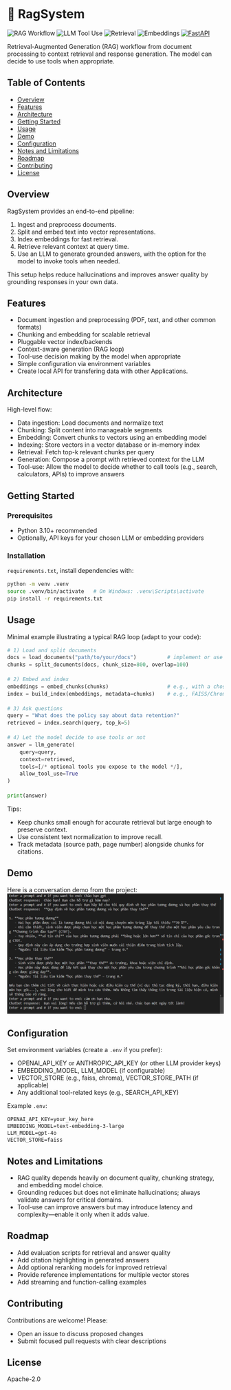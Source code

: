 # 🔎 RagSystem

<p align="left">
  <img src="https://img.shields.io/badge/RAG-Workflow-8A2BE2?style=for-the-badge" alt="RAG Workflow">
  <img src="https://img.shields.io/badge/LLM-Tool%20Use-00A39B?style=for-the-badge" alt="LLM Tool Use">
  <img src="https://img.shields.io/badge/Retrieval-Top--k-FF8C00?style=for-the-badge" alt="Retrieval">
  <img src="https://img.shields.io/badge/Embeddings-Vector-228B22?style=for-the-badge" alt="Embeddings">
  <a href="https://fastapi.tiangolo.com/">
    <img src="https://img.shields.io/badge/FastAPI-009688?style=for-the-badge&logo=fastapi&logoColor=white" alt="FastAPI">
  </a>
</p>

Retrieval-Augmented Generation (RAG) workflow from document processing to context retrieval and response generation. The model can decide to use tools when appropriate.

## Table of Contents
- [Overview](#overview)
- [Features](#features)
- [Architecture](#architecture)
- [Getting Started](#getting-started)
- [Usage](#usage)
- [Demo](#demo)
- [Configuration](#configuration)
- [Notes and Limitations](#notes-and-limitations)
- [Roadmap](#roadmap)
- [Contributing](#contributing)
- [License](#license)

## Overview
RagSystem provides an end-to-end pipeline:
1. Ingest and preprocess documents.
2. Split and embed text into vector representations.
3. Index embeddings for fast retrieval.
4. Retrieve relevant context at query time.
5. Use an LLM to generate grounded answers, with the option for the model to invoke tools when needed.

This setup helps reduce hallucinations and improves answer quality by grounding responses in your own data.

## Features
- Document ingestion and preprocessing (PDF, text, and other common formats)
- Chunking and embedding for scalable retrieval
- Pluggable vector index/backends
- Context-aware generation (RAG loop)
- Tool-use decision making by the model when appropriate
- Simple configuration via environment variables
- Create local API for transfering data with other Applications.

## Architecture
High-level flow:
- Data ingestion: Load documents and normalize text
- Chunking: Split content into manageable segments
- Embedding: Convert chunks to vectors using an embedding model
- Indexing: Store vectors in a vector database or in-memory index
- Retrieval: Fetch top-k relevant chunks per query
- Generation: Compose a prompt with retrieved context for the LLM
- Tool-use: Allow the model to decide whether to call tools (e.g., search, calculators, APIs) to improve answers

## Getting Started

### Prerequisites
- Python 3.10+ recommended
- Optionally, API keys for your chosen LLM or embedding providers

### Installation
`requirements.txt`, install dependencies with:
```bash
python -m venv .venv
source .venv/bin/activate   # On Windows: .venv\Scripts\activate
pip install -r requirements.txt
```

## Usage

Minimal example illustrating a typical RAG loop (adapt to your code):

```python
# 1) Load and split documents
docs = load_documents("path/to/your/docs")          # implement or use a loader
chunks = split_documents(docs, chunk_size=800, overlap=100)

# 2) Embed and index
embeddings = embed_chunks(chunks)                   # e.g., with a chosen embedding model
index = build_index(embeddings, metadata=chunks)    # e.g., FAISS/Chroma/other

# 3) Ask questions
query = "What does the policy say about data retention?"
retrieved = index.search(query, top_k=5)

# 4) Let the model decide to use tools or not
answer = llm_generate(
    query=query,
    context=retrieved,
    tools=[/* optional tools you expose to the model */],
    allow_tool_use=True
)

print(answer)
```

Tips:
- Keep chunks small enough for accurate retrieval but large enough to preserve context.
- Use consistent text normalization to improve recall.
- Track metadata (source path, page number) alongside chunks for citations.

## Demo

Here is a conversation demo from the project:
![Conversation Demo](DemoImg/conversation.png)

## Configuration

Set environment variables (create a `.env` if you prefer):
- OPENAI_API_KEY or ANTHROPIC_API_KEY (or other LLM provider keys)
- EMBEDDING_MODEL, LLM_MODEL (if configurable)
- VECTOR_STORE (e.g., faiss, chroma), VECTOR_STORE_PATH (if applicable)
- Any additional tool-related keys (e.g., SEARCH_API_KEY)

Example `.env`:
```
OPENAI_API_KEY=your_key_here
EMBEDDING_MODEL=text-embedding-3-large
LLM_MODEL=gpt-4o
VECTOR_STORE=faiss
```

## Notes and Limitations
- RAG quality depends heavily on document quality, chunking strategy, and embedding model choice.
- Grounding reduces but does not eliminate hallucinations; always validate answers for critical domains.
- Tool-use can improve answers but may introduce latency and complexity—enable it only when it adds value.

## Roadmap
- Add evaluation scripts for retrieval and answer quality
- Add citation highlighting in generated answers
- Add optional reranking models for improved retrieval
- Provide reference implementations for multiple vector stores
- Add streaming and function-calling examples

## Contributing
Contributions are welcome! Please:
- Open an issue to discuss proposed changes
- Submit focused pull requests with clear descriptions

## License
Apache-2.0
